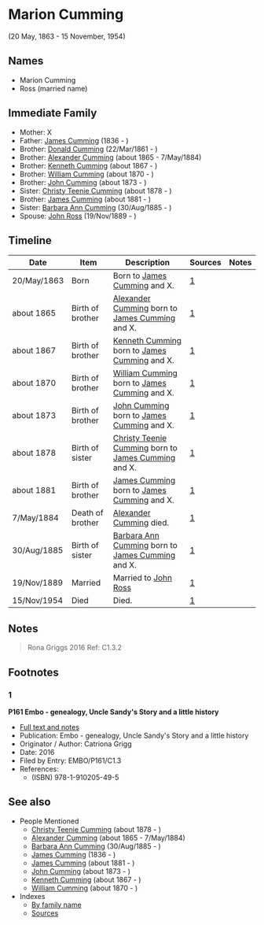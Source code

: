 ﻿---
layout: page
permalink: /people/i59851647
---

# Marion Cumming
(20 May, 1863 - 15 November, 1954)

## Names

* Marion Cumming
* Ross (married name)

## Immediate Family

* Mother: X
* Father: [James Cumming](./@i66384942@-james-cumming-b1836-d.md) (1836 - )
* Brother: [Donald Cumming](./@i20465544@-donald-cumming-b1861-3-22-d.md) (22/Mar/1861 - )
* Brother: [Alexander Cumming](./@i7306221@-alexander-cumming-b1865-d1884-5-7.md) (about 1865 - 7/May/1884)
* Brother: [Kenneth Cumming](./@i14447152@-kenneth-cumming-b1867-d.md) (about 1867 - )
* Brother: [William Cumming](./@i10016098@-william-cumming-b1870-d.md) (about 1870 - )
* Brother: [John Cumming](./@i87723702@-john-cumming-b1873-d.md) (about 1873 - )
* Sister: [Christy  Teenie Cumming](./@i94377968@-christy-teenie-cumming-b1878-d.md) (about 1878 - )
* Brother: [James Cumming](./@i64418166@-james-cumming-b1881-d.md) (about 1881 - )
* Sister: [Barbara Ann Cumming](./@i57039529@-barbara-ann-cumming-b1885-8-30-d.md) (30/Aug/1885 - )
* Spouse: [John Ross](./@i75057664@-john-ross-b1889-11-19-d.md) (19/Nov/1889 - )

## Timeline

Date | Item | Description | Sources | Notes
---|---|---|---|---
20/May/1863 | Born | Born to [James Cumming](./@i66384942@-james-cumming-b1836-d.md) and X. | [1](#1) | 
about 1865 | Birth of brother | [Alexander Cumming](./@i7306221@-alexander-cumming-b1865-d1884-5-7.md) born to [James Cumming](./@i66384942@-james-cumming-b1836-d.md) and X. | [1](#1) | 
about 1867 | Birth of brother | [Kenneth Cumming](./@i14447152@-kenneth-cumming-b1867-d.md) born to [James Cumming](./@i66384942@-james-cumming-b1836-d.md) and X. | [1](#1) | 
about 1870 | Birth of brother | [William Cumming](./@i10016098@-william-cumming-b1870-d.md) born to [James Cumming](./@i66384942@-james-cumming-b1836-d.md) and X. | [1](#1) | 
about 1873 | Birth of brother | [John Cumming](./@i87723702@-john-cumming-b1873-d.md) born to [James Cumming](./@i66384942@-james-cumming-b1836-d.md) and X. | [1](#1) | 
about 1878 | Birth of sister | [Christy  Teenie Cumming](./@i94377968@-christy-teenie-cumming-b1878-d.md) born to [James Cumming](./@i66384942@-james-cumming-b1836-d.md) and X. | [1](#1) | 
about 1881 | Birth of brother | [James Cumming](./@i64418166@-james-cumming-b1881-d.md) born to [James Cumming](./@i66384942@-james-cumming-b1836-d.md) and X. | [1](#1) | 
7/May/1884 | Death of brother | [Alexander Cumming](./@i7306221@-alexander-cumming-b1865-d1884-5-7.md) died. | [1](#1) | 
30/Aug/1885 | Birth of sister | [Barbara Ann Cumming](./@i57039529@-barbara-ann-cumming-b1885-8-30-d.md) born to [James Cumming](./@i66384942@-james-cumming-b1836-d.md) and X. | [1](#1) | 
19/Nov/1889 | Married | Married to [John Ross](./@i75057664@-john-ross-b1889-11-19-d.md)  | [1](#1) | 
15/Nov/1954 | Died | Died. | [1](#1) | 

## Notes

> Rona Griggs 2016 Ref: C1.3.2
>


## Footnotes

### 1

**P161 Embo - genealogy, Uncle Sandy's Story and a little history**

* [Full text and notes](../sources/@s95058656@-p161-embo-genealogy,-uncle-sandy's-story-and-a-little-history.md)
* Publication: Embo - genealogy, Uncle Sandy's Story and a little history
* Originator / Author: Catriona Grigg
* Date: 2016
* Filed by Entry: EMBO/P161/C1.3
* References: 
  * (ISBN) 978-1-910205-49-5


## See also

- People Mentioned
  - [Christy  Teenie Cumming](./@i94377968@-christy-teenie-cumming-b1878-d.md) (about 1878 - )
  - [Alexander Cumming](./@i7306221@-alexander-cumming-b1865-d1884-5-7.md) (about 1865 - 7/May/1884)
  - [Barbara Ann Cumming](./@i57039529@-barbara-ann-cumming-b1885-8-30-d.md) (30/Aug/1885 - )
  - [James Cumming](./@i66384942@-james-cumming-b1836-d.md) (1836 - )
  - [James Cumming](./@i64418166@-james-cumming-b1881-d.md) (about 1881 - )
  - [John Cumming](./@i87723702@-john-cumming-b1873-d.md) (about 1873 - )
  - [Kenneth Cumming](./@i14447152@-kenneth-cumming-b1867-d.md) (about 1867 - )
  - [William Cumming](./@i10016098@-william-cumming-b1870-d.md) (about 1870 - )
- Indexes
  - [By family name](../index-by-family-name.md)
  - [Sources](../index-of-sources-by-title.md)
